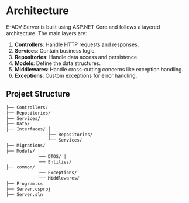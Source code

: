 # Architecture

E-ADV Server is built using ASP.NET Core and follows a layered architecture. The main layers are:

1. **Controllers**: Handle HTTP requests and responses.
2. **Services**: Contain business logic.
3. **Repositories**: Handle data access and persistence.
4. **Models**: Define the data structures.
5. **Middlewares**: Handle cross-cutting concerns like exception handling.
6. **Exceptions**: Custom exceptions for error handling.

## Project Structure

```bash
├── Controllers/
├── Repositories/
├── Services/
├── Data/
├── Interfaces/ │
                ├── Repositories/
                └── Services/
├── Migrations/
├── Models/ │
            ├── DTOS/ │
            └── Entities/
├── common/ │
            ├── Exceptions/
            └── Middlewares/
├── Program.cs
├── Server.csproj
├── Server.sln
```
